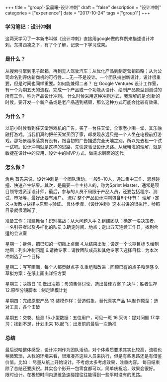 +++
title = "group1-梁晨曦-设计冲刺"
draft = "false"
description = "设计冲刺"
categories = ["experience"]
date = "2017-10-24"
tags =["group1"]
+++

### 学习笔记：设计冲刺

这两天学习了一本新书叫做《设计冲刺》直接用google做的样例来描述设计冲刺。东拼西凑之下，有了个了解，记录一下学习成果。
### 是什么？
从搜索引擎到电子邮箱，再到无人驾驶汽车；从优化产品到制定营销策略；从为公司命名到评估新商机的可行性……无一不是设计。一个团队搞创新设计，设计很重要，但是时间也同样重要。如何能兼得二者？
在 Google Ventures 设计工作室，有一个为期五天的流程，完成一个产品或一个功能从设计、绘制产品原型到测试的所有工作，称为产品设计冲刺。
什么时候采用这种冲刺方式，我理解的是:创新的时候。要开发一个新产品或是老产品遇到瓶颈，那么这种方式可能会比较有效果。

### 为什么？
以前小时候看到任天堂游戏机的广告，买了一台任天堂，全家老小围一堂，其乐融融打游戏。当我们真的把任天堂买回了家，却发现永远只是一个人坐在电视前打游戏。那场景超级落寞有没有，跟当初的广告描述完全天壤之别。所以先去租一个试一试吧。设计冲刺就是这样的思路，先快速验证设计思路。从我粗浅的理解，就是敏捷在设计中的应用，设计中的MVP方式，做需求层面的迭代。
### 怎么做？
角色
首先来说，设计冲刺是一个团队活动，一般5~10人，通过集中工作、思想碰撞、快速产生结果。其次，是需要一个主持人的，称为Sprint Master，通常是项目领导或资深设计师。最后，参与的人员不局限于产品人员，还要包括程序、测试、市场等，最好还要有用户。
流程
整个产品设计冲刺包含6个环节：
理解->定义->发散->抉择->原型->验证。
具体步骤，《设计冲刺》这本书讲的很执行，参照目录就很清晰了。

准备工作：搭建舞台
1.识别挑战：从大问题入手
2.组建团队：确定一名决策者、一名引导者以及多样化的队员
3.确定时间、地点：定出五天连续工作日，找到合适的会议室

星期一：拆包，把已知的一切摊上桌面
4.从结果出发：设定一个长期目标
5.绘制地图：列出冲刺问题
6.请教专家：请教团队成员和其他专家
7.选择目标：为本次冲刺选了一个目标

星期二：写写画画，每个人都贡献点子
8.重组和改进：回顾已有的点子和灵感
9.草拟方案：在纸上画出详细方案

星期三：决策日
10.做出决策：毋须集体讨论，选出最佳方案
11.决斗：胜者生存
12.原型分镜脚本：制定建模计划

星期四：完成原型产品
13.装模作样：营造假象，替代真实产品
14.制作原型：选对工具，各个击破

星期五：交卷、检测
15.小型数据：五位用户，可见一斑
16.采访：提对问题
17.学习：找到不足，计划未来
18.起飞：出发前的最后一次助推

### 总结
最后说哈整体感受，设计冲刺作为团队活动，对个体素质要求其实比较高，流程也稍微繁琐，从我的环境来看，很难凑齐这些人员来执行，但是有些思路还是有借鉴价值。比如：
尽量从纸上开始设计。不考虑太多考虑效果，注重内容。
每日结束除了总结还要庆祝。其实合个影开一包零食都可以，简单庆祝哈，效果会很好。
限时设计。在极短时间内思维急速碰撞往往能得到一些平时没有的思路。


